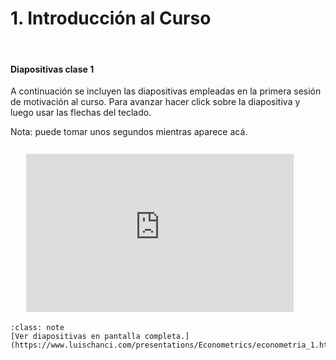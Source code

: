 # 1. Introducción al Curso

&nbsp;

#### Diapositivas clase 1
A continuación se incluyen las diapositivas empleadas en la primera sesión de motivación al curso. Para avanzar hacer click sobre la diapositiva y luego usar las flechas del teclado.

Nota: puede tomar unos segundos mientras aparece acá.

<div id   ="Container"
     style="padding-bottom:50.25%; position:relative; display:block; width: 100%">
     <iframe id                 ="my_html_slides"
             width              ="85%"
             height             ="100%"
             src                ="https://www.luischanci.com/presentations/Econometrics/econometria_1.html#/"
             frameborder        ="0"
             allowfullscreen    =""
             style              ="position:absolute; top:5%; left: 5%">
     </iframe>
</div>
</br>

`````{admonition} Enlace
:class: note
[Ver diapositivas en pantalla completa.](https://www.luischanci.com/presentations/Econometrics/econometria_1.html#/)
`````

</br>

